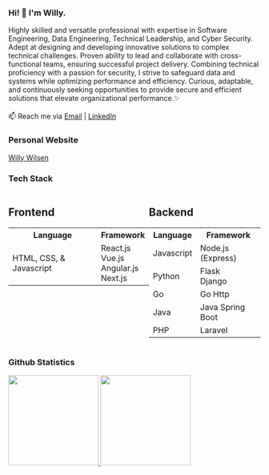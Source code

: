 ### Hi! 👋 I'm Willy. 
Highly skilled and versatile professional with expertise in Software Engineering, Data Engineering, Technical Leadership, and Cyber Security. Adept at designing and developing innovative solutions to complex technical challenges. Proven ability to lead and collaborate with cross-functional teams, ensuring successful project delivery. Combining technical proficiency with a passion for security, I strive to safeguard data and systems while optimizing performance and efficiency. Curious, adaptable, and continuously seeking opportunities to provide secure and efficient solutions that elevate organizational performance.✨
<br><br>
📫 Reach me via <a href="mailto:willywilsen.ww@gmail.com" target="_blank">Email</a> | <a href="https://www.linkedin.com/in/willywilsen/" target="_blank">LinkedIn</a>

### Personal Website

<a href="https://willywilsen.vercel.app">Willy Wilsen</a>

### Tech Stack

<div style="display: flex; flex-direction: row;">
  <div>
    <h2>Frontend</h2>
    <table>
      <tr>
        <th>Language</th>
        <th>Framework</th>
      </tr>
      <tr>
        <td>HTML, CSS, & Javascript</td>
        <td>React.js
          <br>Vue.js
          <br>Angular.js
          <br>Next.js</td>
      </tr>
    </table>
  </div>

  <div>
    <h2>Backend</h2>
    <table>
      <tr>
        <th>Language</th>
        <th>Framework</th>
      </tr>
      <tr>
        <td>Javascript</td>
        <td>Node.js (Express)</td>
      </tr>
      <tr>
        <td>Python</td>
        <td>Flask
          <br>Django</td>
      </tr>
      <tr>
        <td>Go</td>
        <td>Go Http</td>
      </tr>
      <tr>
        <td>Java</td>
        <td>Java Spring Boot</td>
      </tr>
      <tr>
        <td>PHP</td>
        <td>Laravel</td>
      </tr>
    </table>
  </div>
</div>

### Github Statistics

<p align="left">
  <a href="https://github.com/WillyWilsen">
    <img height="180em" src="https://github-readme-stats-eight-theta.vercel.app/api?username=WillyWilsen&show_icons=true&theme=algolia&include_all_commits=true&count_private=true"/>
    <img height="180em" src="https://github-readme-stats-eight-theta.vercel.app/api/top-langs/?username=WillyWilsen&layout=compact&langs_count=8&theme=algolia"/>
  </a>
</p>

<!---
TubesForLyfe/TubesForLyfe is a ✨ special ✨ repository because its `README.md` (this file) appears on your GitHub profile.
You can click the Preview link to take a look at your changes.
--->
